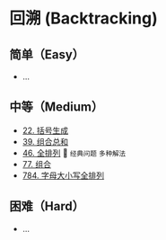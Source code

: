 # 回溯 (Backtracking)

## 简单（Easy）

- ...

## 中等（Medium）

- [22. 括号生成](https://leetcode-cn.com/problems/generate-parentheses/)
- [39. 组合总和](https://leetcode-cn.com/problems/combination-sum/)
- [46. 全排列](https://leetcode-cn.com/problems/permutations/) 🌟 `经典问题` `多种解法`
- [77. 组合](https://leetcode-cn.com/problems/combinations/)
- [784. 字母大小写全排列](https://leetcode-cn.com/problems/letter-case-permutation/)

## 困难（Hard）

- ...

